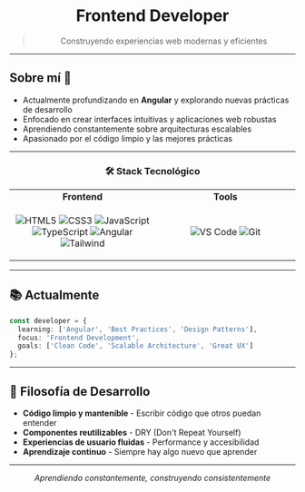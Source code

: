 <div align="center">

# Frontend Developer

> Construyendo experiencias web modernas y eficientes

</div>

---

## Sobre mí 💭

- Actualmente profundizando en **Angular** y explorando nuevas prácticas de desarrollo
- Enfocado en crear interfaces intuitivas y aplicaciones web robustas
- Aprendiendo constantemente sobre arquitecturas escalables
- Apasionado por el código limpio y las mejores prácticas

---

<div align="center">

### 🛠️ Stack Tecnológico

<table>
<tr>
<td align="center" width="300">
<b>Frontend</b>
</td>
<td align="center" width="300">
<b>Tools</b>
</td>
</tr>
<tr>
<td align="center">

![HTML5](https://img.shields.io/badge/HTML5-E34F26?style=for-the-badge&logo=html5&logoColor=white)
![CSS3](https://img.shields.io/badge/CSS3-1572B6?style=for-the-badge&logo=css3&logoColor=white)
![JavaScript](https://img.shields.io/badge/JavaScript-F7DF1E?style=for-the-badge&logo=javascript&logoColor=black)
![TypeScript](https://img.shields.io/badge/TypeScript-007ACC?style=for-the-badge&logo=typescript&logoColor=white)
![Angular](https://img.shields.io/badge/Angular-DD0031?style=for-the-badge&logo=angular&logoColor=white)
![Tailwind](https://img.shields.io/badge/Tailwind_CSS-38B2AC?style=for-the-badge&logo=tailwind-css&logoColor=white)

</td>
<td align="center">

![VS Code](https://img.shields.io/badge/VS_Code-007ACC?style=for-the-badge&logo=visual-studio-code&logoColor=white)
![Git](https://img.shields.io/badge/Git-F05032?style=for-the-badge&logo=git&logoColor=white)

</td>
</tr>
</table>

</div>

---

## 📚 Actualmente

```typescript
const developer = {
  learning: ['Angular', 'Best Practices', 'Design Patterns'],
  focus: 'Frontend Development',
  goals: ['Clean Code', 'Scalable Architecture', 'Great UX']
};
```

---

## 🎯 Filosofía de Desarrollo

- **Código limpio y mantenible** - Escribir código que otros puedan entender
- **Componentes reutilizables** - DRY (Don't Repeat Yourself)
- **Experiencias de usuario fluidas** - Performance y accesibilidad
- **Aprendizaje continuo** - Siempre hay algo nuevo que aprender

---

<div align="center">

*Aprendiendo constantemente, construyendo consistentemente*

</div>